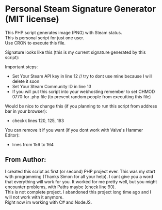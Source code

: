 # Personal Steam Signature Generator (MIT license)
This PHP script generates image (PNG) with Steam status.  
This is personal script for just one user.  
Use CRON to execute this file.  

Signature looks like this (this is my current signature generated by this script):
[](https://av.execute.run/sig/sig.png)

Important steps:  
- Set Your Steam API key in line 12 // try to dont use mine because I will delete it soon
- Set Your Steam Community ID in line 13
- If you will put this script into your webhosting remember to set CHMOD 0770 for .php file (to prevent random people from executting this file)  

Would be nice to change this (if you planning to run this script from address bar in your browser):
- checkk lines 120, 125, 193

You can remove it if you want (if you dont work with Valve's Hammer Editor):
- lines from 156 to 164

## From Author:
I created this script as first (or second) PHP project ever. This was my start with programming (Thanks Simon for all your help). I cant give you a word that everything will work for you. It worked for me pretty well, but you might encounter problems, with Paths maybe (check line 90).  
This is not complete project. I abandoned this project long time ago and I will not work with it anymore.  
Right now im working with C# and NodeJS.
